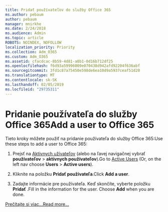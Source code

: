 ```yaml
---
title: Pridať používateľov do služby Office 365
ms.author: pebaum
author: pebaum
manager: mnirkhe
ms.date: 2/24/2018
ms.audience: Admin
ms.topic: article
ROBOTS: NOINDEX, NOFOLLOW
localization_priority: Priority
ms.collection: Adm_O365
ms.custom: Adm_O365
ms.assetid: cfacdcac-8b59-4d81-a8b1-0d16b712df25
ms.openlocfilehash: f6d93a59996009e070438d942afd92204f636abf
ms.sourcegitcommit: 3fd1c87a75450e598de6ea10d9a5937ceaf51d20
ms.translationtype: MT
ms.contentlocale: sk-SK
ms.lasthandoff: 02/05/2019
ms.locfileid: "29735311"
---
```

# <a name="add-a-user-to-office-365"></a><span data-ttu-id="3e419-102">Pridanie používateľa do služby Office 365</span><span class="sxs-lookup"><span data-stu-id="3e419-102">Add a user to Office 365</span></span>

<span data-ttu-id="3e419-103">Tieto kroky môžete použiť na pridanie používateľa do služby Office 365:</span><span class="sxs-lookup"><span data-stu-id="3e419-103">Use these steps to add a user to Office 365:</span></span>
  
1. <span data-ttu-id="3e419-104">Prejsť na [Aktívnych užívateľov](https://portal.office.com/adminportal/home.aspx#/users) (alebo na ľavej navigačnej vybrať **používateľov** \> **aktívnych používateľov**).</span><span class="sxs-lookup"><span data-stu-id="3e419-104">Go to [Active Users](https://portal.office.com/adminportal/home.aspx#/users) (Or, on the left nav choose **Users** \> **Active users**).</span></span>
    
2. <span data-ttu-id="3e419-105">Kliknite na položku **Pridať používateľa**.</span><span class="sxs-lookup"><span data-stu-id="3e419-105">Click **Add a user**.</span></span>
    
3. <span data-ttu-id="3e419-p101">Zadajte informácie pre používateľa. Keď skončíte, vyberte položku **Pridať** .</span><span class="sxs-lookup"><span data-stu-id="3e419-p101">Fill in the information for the user. Choose **Add** when you are done.</span></span> 
    
[<span data-ttu-id="3e419-108">Prečítajte si viac...</span><span class="sxs-lookup"><span data-stu-id="3e419-108">Read more...</span></span>](https://support.office.com/article/1970f7d6-03b5-442f-b385-5880b9c256ec)
  

